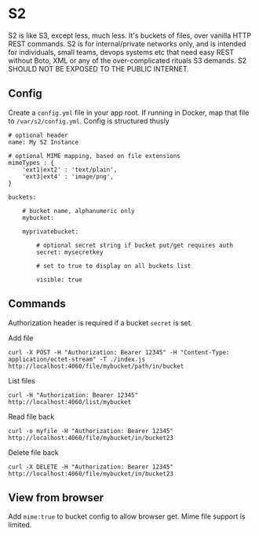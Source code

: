# S2

S2 is like S3, except less, much less. It's buckets of files, over vanilla HTTP REST commands. S2 is for internal/private 
networks only, and is intended for individuals, small teams, devops systems etc that need easy REST without Boto, 
XML or any of the over-complicated rituals S3 demands. S2 SHOULD NOT BE EXPOSED TO THE PUBLIC INTERNET.

## Config

Create a `config.yml` file in your app root. If running in Docker, map that file to `/var/s2/config.yml`. Config is structured thusly

    # optional header
    name: My S2 Instance 

    # optional MIME mapping, based on file extensions
    mimeTypes : {
        'ext1|ext2' : 'text/plain',
        'ext3|ext4' : 'image/png',
    }

    buckets:

        # bucket name, alphanumeric only
        mybucket:

        myprivatebucket:

            # optional secret string if bucket put/get requires auth
            secret: mysecretkey

            # set to true to display on all buckets list 

            visible: true


## Commands

Authorization header is required if a bucket `secret` is set.

Add file

    curl -X POST -H "Authorization: Bearer 12345" -H "Content-Type: application/octet-stream" -T ./index.js http://localhost:4060/file/mybucket/path/in/bucket


List files

    curl -H "Authorization: Bearer 12345" http://localhost:4060/list/mybucket

Read file back

    curl -o myfile -H "Authorization: Bearer 12345" http://localhost:4060/file/mybucket/in/bucket23

Delete file back

    curl -X DELETE -H "Authorization: Bearer 12345" http://localhost:4060/file/mybucket/in/bucket23

## View from browser

Add `mime:true` to bucket config to allow browser get. Mime file support is limited.